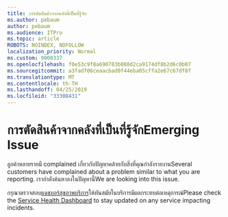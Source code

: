 ```yaml
---
title: การตัดสินค้าจากคลังที่เป็นที่รู้จัก
ms.author: pebaum
author: pebaum
ms.audience: ITPro
ms.topic: article
ROBOTS: NOINDEX, NOFOLLOW
localization_priority: Normal
ms.custom: 9000337
ms.openlocfilehash: f0e53c9f8a690783b088d2ca9174df8b2d6c0b07
ms.sourcegitcommit: a3fadf06ceaacbad0f44eba05cffa2e67c67df8f
ms.translationtype: MT
ms.contentlocale: th-TH
ms.lasthandoff: 04/25/2019
ms.locfileid: "33308431"
---
```

# <a name="emerging-issue"></a><span data-ttu-id="3856f-102">การตัดสินค้าจากคลังที่เป็นที่รู้จัก</span><span class="sxs-lookup"><span data-stu-id="3856f-102">Emerging Issue</span></span>

<span data-ttu-id="3856f-103">ลูกค้าหลายรายมี complained เกี่ยวกับปัญหาคล้ายกับสิ่งที่คุณกำลังรายงาน</span><span class="sxs-lookup"><span data-stu-id="3856f-103">Several customers have complained about a problem similar to what you are reporting.</span></span> <span data-ttu-id="3856f-104">เรากำลังค้นหาลงในปัญหานี้</span><span class="sxs-lookup"><span data-stu-id="3856f-104">We are looking into this issue.</span></span>

<span data-ttu-id="3856f-105">กรุณาตรวจสอบ[แดชบอร์สุขภาพบริการ](https://admin.microsoft.com/adminportal/home#/servicehealth)ให้ทันสมัยในบริการมีผลกระทบต่อเหตุการณ์</span><span class="sxs-lookup"><span data-stu-id="3856f-105">Please check the [Service Health Dashboard](https://admin.microsoft.com/adminportal/home#/servicehealth) to stay updated on any service impacting incidents.</span></span>